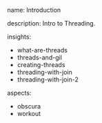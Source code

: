 name: Introduction

description: Intro to Threading.

insights:
  - what-are-threads
  - threads-and-gil
  - creating-threads
  - threading-with-join
  - threading-with-join-2

aspects:
  - obscura
  - workout
